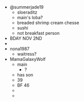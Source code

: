 - @summerjade19
	- sloeraditz
	- main's loba?
	- breaded shrimp cream chesse
	- sushi
	- not breakfast person
- BDAY NOV 2ND
-
- nona1987
	- waitress?
- MamaGalaxyWolf
	- main
		- ?
	- has son
	- 39
	- BF 46
	-
	-